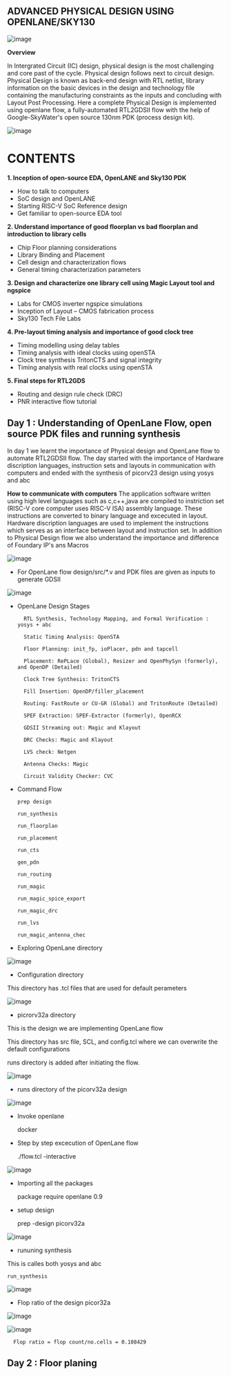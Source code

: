 ## ADVANCED PHYSICAL DESIGN USING OPENLANE/SKY130

![image](https://user-images.githubusercontent.com/100410542/155698323-8ce96528-ac64-41cc-9d66-bf16a9c64e09.png)

**Overview**

In Intergrated Circuit (IC) design, physical design is the most challenging and core past of the cycle. Physical design follows next to circuit design. Physical Design is known as back-end design with RTL netlist, library information on the basic devices in the design and technology file containing the manufacturing constraints as the inputs and concluding with Layout Post Processing. Here a complete Physical Design is implemented using openlane flow, a fully-automated RTL2GDSII flow with the help of Google-SkyWater's open source 130nm PDK (process design kit). 

![image](https://user-images.githubusercontent.com/100410542/155697182-e014e5cd-a172-41e0-a5d6-a3ecd6452fb4.png) 

# CONTENTS
**1. Inception of open-source EDA, OpenLANE and Sky130 PDK**
 * How to talk to computers
 * SoC design and OpenLANE
 * Starting RISC-V SoC Reference design
 * Get familiar to open-source EDA tool
 
**2. Understand importance of good floorplan vs bad floorplan and introduction to library cells**
 * Chip Floor planning considerations
 * Library Binding and Placement
 * Cell design and characterization flows
 * General timing characterization parameters
 
**3. Design and characterize one library cell using Magic Layout tool and ngspice**
 * Labs for CMOS inverter ngspice simulations
 * Inception of Layout – CMOS fabrication process
 * Sky130 Tech File Labs
 
**4. Pre-layout timing analysis and importance of good clock tree**
 * Timing modelling using delay tables
 * Timing analysis with ideal clocks using openSTA
 * Clock tree synthesis TritonCTS and signal integrity
 * Timing analysis with real clocks using openSTA
 
**5. Final steps for RTL2GDS**
 * Routing and design rule check (DRC)
 * PNR interactive flow tutorial
 ## Day 1 : Understanding of OpenLane Flow, open source PDK files and running synthesis
 In day 1 we learnt the importance of Physical design and OpenLane flow to automate RTL2GDSII flow.
 The day started with the importance of Hardware discription languages, instruction sets and layouts in communication with computers and ended with the synthesis of picorv23 design  using yosys and abc
 
 **How to communicate with computers**
 The application software written using high level languages such as c,c++,java are compiled to instriction set (RISC-V core computer uses RISC-V ISA) assembly language. These instructions are converted to binary language and excecuted in layout. Hardware discription languages are used to implement the instructions which serves as an interface between layout and instruction set. In addition to Physical Design flow we also understand the importance and difference of Foundary IP's ans Macros
 
 ![image](https://user-images.githubusercontent.com/100410542/155702267-3c371040-2403-40c2-8b19-e30611d06c14.png)
 
 * For OpenLane flow design/src/*.v and PDK files are given as inputs to generate GDSII
 
 ![image](https://user-images.githubusercontent.com/100410542/155707174-9ec9de51-3aa9-48d4-b36c-6ece89204fb7.png)
 
 * OpenLane Design Stages

         RTL Synthesis, Technology Mapping, and Formal Verification : yosys + abc

         Static Timing Analysis: OpenSTA
         
         Floor Planning: init_fp, ioPlacer, pdn and tapcell

         Placement: RePLace (Global), Resizer and OpenPhySyn (formerly), and OpenDP (Detailed)

         Clock Tree Synthesis: TritonCTS

         Fill Insertion: OpenDP/filler_placement

         Routing: FastRoute or CU-GR (Global) and TritonRoute (Detailed)

         SPEF Extraction: SPEF-Extractor (formerly), OpenRCX

         GDSII Streaming out: Magic and Klayout

         DRC Checks: Magic and Klayout

         LVS check: Netgen

         Antenna Checks: Magic

         Circuit Validity Checker: CVC
         
 * Command Flow
 
       prep design

       run_synthesis

       run_floorplan

       run_placement

       run_cts

       gen_pdn

       run_routing

       run_magic

       run_magic_spice_export

       run_magic_drc

       run_lvs

       run_magic_antenna_chec
         
* Exploring OpenLane directory

![image](https://user-images.githubusercontent.com/100410542/155711974-4568b387-71e9-4f4d-90bc-f61e6ad35a00.png)

 * Configuration directory
 
 This directory has .tcl files that are used for default perameters
 
 ![image](https://user-images.githubusercontent.com/100410542/155712108-9d8eb9a3-334c-40dd-abd2-6c669cbab2bf.png)
 
 * picrorv32a directory 
 
 This is the design we are implementing OpenLane flow
 
 This directory has src file, SCL, and config.tcl where we can overwrite the default configurations
 
 runs directory is added after initiating the flow.
 
 ![image](https://user-images.githubusercontent.com/100410542/155712629-ebc1514f-7481-4aa6-96c2-864e024bfab0.png)
 
 * runs directory of the picorv32a design
 
 ![image](https://user-images.githubusercontent.com/100410542/155713289-54f8629d-52fb-4d6f-a321-4c624818e3ae.png)


         
* Invoke openlane

    docker

* Step by step excecution of OpenLane flow

    ./flow.tcl -interactive
    
![image](https://user-images.githubusercontent.com/100410542/155709717-43a3c216-0646-4bbe-968e-7cee3a2521d3.png)

* Importing all the packages

    package require openlane 0.9

* setup design

    prep -design picorv32a
    
![image](https://user-images.githubusercontent.com/100410542/155710683-9af087dc-be71-4d6c-b275-2794579bb4f6.png)

* rununing synthesis

This is calles both yosys and abc

    run_synthesis

![image](https://user-images.githubusercontent.com/100410542/155714996-da34396f-a7d7-4717-a45f-4762b96ae22b.png)


* Flop ratio of the design picor32a


![image](https://user-images.githubusercontent.com/100410542/155715225-93987b92-9ad5-4292-a356-bba640677b17.png)

![image](https://user-images.githubusercontent.com/100410542/155715256-0ac6c5b4-ec3d-4829-aace-2bfea5c268d6.png)

      Flop ratio = flop count/no.cells = 0.108429

##  Day 2 : Floor planing


    
    
 
 
    
    


 
 
 

 
